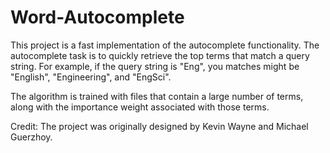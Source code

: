 # Word-Autocomplete

This project is a fast implementation of the autocomplete functionality.
The autocomplete task is to quickly retrieve the top terms that match a query string. For example, if the query string is "Eng", you matches might be "English", "Engineering", and "EngSci".

The algorithm is trained with files that contain a large number of terms, along with the importance weight associated with those terms.

Credit: The project was originally designed by Kevin Wayne and Michael Guerzhoy.
